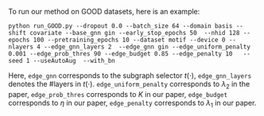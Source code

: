 

To run our method on GOOD datasets, here  is an example:

```
python run_GOOD.py --dropout 0.0 --batch_size 64 --domain basis --shift covariate --base_gnn gin --early_stop_epochs 50  --nhid 128 --epochs 100 --pretraining_epochs 10 --dataset motif --device 0 --nlayers 4 --edge_gnn_layers 2  --edge_gnn gin --edge_uniform_penalty 0.001 --edge_prob_thres 90 --edge_budget 0.85 --edge_penalty 10   --seed 1 --useAutoAug  --with_bn
```

Here, `edge_gnn` corresponds to the subgraph selector $t(\cdot)$, `edge_gnn_layers` denotes the #layers in $t(\cdot)$. `edge_uniform_penalty`  corresponds to $\lambda_2$ in the paper, `edge_prob_thres`  corresponds to $K$ in our paper, `edge_budget` corresponds to $\eta$ in our paper, `edge_penalty`  corresponds to $\lambda_1$ in our paper. 
